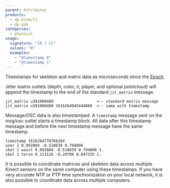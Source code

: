 ```yaml
---
parent: Attributes
products:
  - dp.kinect3
  - dp.oak
categories:
  - physical
usage:
  signature: "{0 | 1}"
  values: "0"
  examples:
    - "@timestamp 0"
    - "@timestamp 1"
---
```


Timestamps for skeleton and matrix data as microseconds
since the [Epoch](https://en.wikipedia.org/wiki/Unix_time).

Jitter matrix outlets (depth, color, ir, player, and optional pointcloud) will
append the timestamp to the end of the standard `jit_matrix` message.

```
jit_matrix u391000480                   <-- standard matrix message
jit_matrix u391000480 1616264945444860  <-- same with timestamp
```

Message/OSC data is also timestamped. A `timestamp` message sent on the
msg/osc outlet starts a timestamp block. All data after this timestamp message and
before the next timestamp message have the same timestamp.

```
timestamp 1616264778766184
user 1 0.092804 -0.510639 0.794896
skel 1 waist 0.092804 -0.510639 0.794896 1.
skel 1 torso 0.113126 -0.20709 0.847535 1.
```

It is possible to coordinate matrices and skeleton data across multiple
Kinect sensors on the same computer using these timestamps. If you have
*very accurate* NTP or PTP time synchronization on your local network,
it is also possible to coordinate data across multiple computers.
